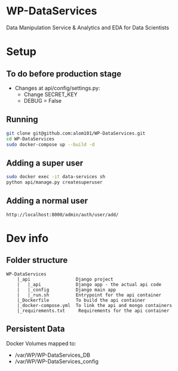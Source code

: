 # WP-DataServices
Data Manipulation Service &amp; Analytics and EDA for Data Scientists

# Setup

## To do before production stage
- Changes at api/config/settings.py:
  - Change SECRET_KEY
  - DEBUG = False

## Running
```bash
git clone git@github.com:alom101/WP-DataServices.git
cd WP-DataServices
sudo docker-compose up --build -d
```

## Adding a super user
```bash
sudo docker exec -it data-services sh
python api/manage.py createsuperuser
```

## Adding a normal user
```
http://localhost:8000/admin/auth/user/add/
```


# Dev info

## Folder structure
```
WP-DataServices
    |_api                 Django project
    |   |_api             Django app - the actual api code
    |   |_config          Django main app
    |   |_run.sh          Entrypoint for the api container
    |_Dockerfile          To build the api container
    |_docker-compose.yml  To link the api and mongo containers
    |_requirements.txt     Requirements for the api container
```

## Persistent Data
Docker Volumes mapped to:
- /var/WP/WP-DataServices_DB
- /var/WP/WP-DataServices_config

